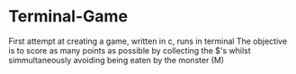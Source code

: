 # Terminal-Game
First attempt at creating a game, written in c, runs in terminal
The objective is to score as many points as possible by collecting the $'s 
whilst simmultaneously avoiding being eaten by the monster (M)
